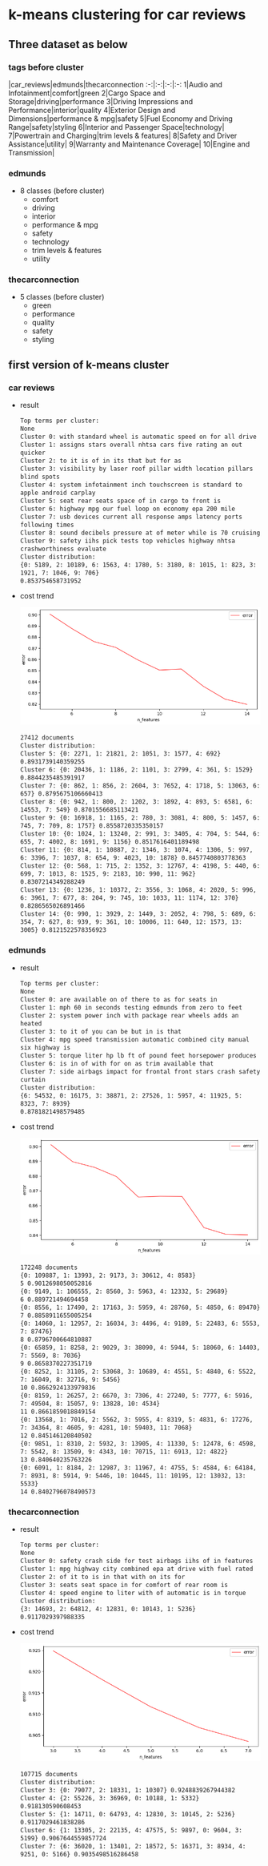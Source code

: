 # k-means clustering for car reviews
## Three dataset as below
### tags before cluster

   |car_reviews|edmunds|thecarconnection
   :-:|:-:|:-:|:-:
   1|Audio and Infotainment|comfort|green
   2|Cargo Space and Storage|driving|performance
   3|Driving Impressions and Performance|interior|quality
   4|Exterior Design and Dimensions|performance & mpg|safety
   5|Fuel Economy and Driving Range|safety|styling
   6|Interior and Passenger Space|technology|
   7|Powertrain and Charging|trim levels & features|
   8|Safety and Driver Assistance|utility|
   9|Warranty and Maintenance Coverage|
   10|Engine and Transmission|
    
### edmunds
* 8 classes (before cluster)
  * comfort
  * driving
  * interior
  * performance & mpg
  * safety
  * technology
  * trim levels & features
  * utility
  
### thecarconnection
* 5 classes (before cluster)
  * green
  * performance
  * quality
  * safety
  * styling
 
## first version of k-means cluster
### car reviews
* result
    ```
    Top terms per cluster:
    None
    Cluster 0: with standard wheel is automatic speed on for all drive
    Cluster 1: assigns stars overall nhtsa cars five rating an out quicker
    Cluster 2: to it is of in its that but for as
    Cluster 3: visibility by laser roof pillar width location pillars blind spots
    Cluster 4: system infotainment inch touchscreen is standard to apple android carplay
    Cluster 5: seat rear seats space of in cargo to front is
    Cluster 6: highway mpg our fuel loop on economy epa 200 mile
    Cluster 7: usb devices current all response amps latency ports following times
    Cluster 8: sound decibels pressure at of meter while is 70 cruising
    Cluster 9: safety iihs pick tests top vehicles highway nhtsa crashworthiness evaluate
    Cluster distribution:
    {0: 5189, 2: 10189, 6: 1563, 4: 1780, 5: 3180, 8: 1015, 1: 823, 3: 1921, 7: 1046, 9: 706}
    0.853754658731952
    ```

* cost trend

    ![car reviews](car_review_(5,15).png)
    ```
    27412 documents
    Cluster distribution:
    Cluster 5: {0: 2271, 1: 21821, 2: 1051, 3: 1577, 4: 692} 0.8931739140359255
    Cluster 6: {0: 20436, 1: 1186, 2: 1101, 3: 2799, 4: 361, 5: 1529} 0.8844235485391917
    Cluster 7: {0: 862, 1: 856, 2: 2604, 3: 7652, 4: 1718, 5: 13063, 6: 657} 0.8795675106660413
    Cluster 8: {0: 942, 1: 800, 2: 1202, 3: 1892, 4: 893, 5: 6581, 6: 14553, 7: 549} 0.8701556685113421
    Cluster 9: {0: 16918, 1: 1165, 2: 780, 3: 3081, 4: 800, 5: 1457, 6: 745, 7: 709, 8: 1757} 0.8558720335350157
    Cluster 10: {0: 1024, 1: 13240, 2: 991, 3: 3405, 4: 704, 5: 544, 6: 655, 7: 4002, 8: 1691, 9: 1156} 0.8517616401189498
    Cluster 11: {0: 814, 1: 10887, 2: 1346, 3: 1074, 4: 1306, 5: 997, 6: 3396, 7: 1037, 8: 654, 9: 4023, 10: 1878} 0.8457740803778363
    Cluster 12: {0: 568, 1: 715, 2: 1352, 3: 12767, 4: 4198, 5: 440, 6: 699, 7: 1013, 8: 1525, 9: 2183, 10: 990, 11: 962} 0.8307214349288249
    Cluster 13: {0: 1236, 1: 10372, 2: 3556, 3: 1068, 4: 2020, 5: 996, 6: 3961, 7: 677, 8: 204, 9: 745, 10: 1033, 11: 1174, 12: 370} 0.8286565026891466
    Cluster 14: {0: 990, 1: 3929, 2: 1449, 3: 2052, 4: 798, 5: 689, 6: 354, 7: 627, 8: 939, 9: 361, 10: 10006, 11: 640, 12: 1573, 13: 3005} 0.8121522578356923
    ```

### edmunds
* result
    ```
    Top terms per cluster:
    None
    Cluster 0: are available on of there to as for seats in
    Cluster 1: mph 60 in seconds testing edmunds from zero to feet
    Cluster 2: system power inch with package rear wheels adds an heated
    Cluster 3: to it of you can be but in is that
    Cluster 4: mpg speed transmission automatic combined city manual six highway is
    Cluster 5: torque liter hp lb ft of pound feet horsepower produces
    Cluster 6: is in of with for on as trim available that
    Cluster 7: side airbags impact for frontal front stars crash safety curtain
    Cluster distribution:
    {6: 54532, 0: 16175, 3: 38871, 2: 27526, 1: 5957, 4: 11925, 5: 8323, 7: 8939}
    0.8781821498579485
    ```
* cost trend

    ![edmunds](edmunds_(5,15).png)
    
    ```
    172248 documents
    {0: 109887, 1: 13993, 2: 9173, 3: 30612, 4: 8583}
    5 0.9012698050052816
    {0: 9149, 1: 106555, 2: 8560, 3: 5963, 4: 12332, 5: 29689}
    6 0.889721494694458
    {0: 8556, 1: 17490, 2: 17163, 3: 5959, 4: 28760, 5: 4850, 6: 89470}
    7 0.8858911655005254
    {0: 14060, 1: 12957, 2: 16034, 3: 4496, 4: 9189, 5: 22483, 6: 5553, 7: 87476}
    8 0.8796700664810887
    {0: 65859, 1: 8258, 2: 9029, 3: 38090, 4: 5944, 5: 18060, 6: 14403, 7: 5569, 8: 7036}
    9 0.8658370227351719
    {0: 8252, 1: 31105, 2: 53068, 3: 10689, 4: 4551, 5: 4840, 6: 5522, 7: 16049, 8: 32716, 9: 5456}
    10 0.8662924133979836
    {0: 8159, 1: 26257, 2: 6670, 3: 7306, 4: 27240, 5: 7777, 6: 5916, 7: 49504, 8: 15057, 9: 13828, 10: 4534}
    11 0.8661859018849154
    {0: 13568, 1: 7016, 2: 5562, 3: 5955, 4: 8319, 5: 4831, 6: 17276, 7: 34364, 8: 4605, 9: 4281, 10: 59403, 11: 7068}
    12 0.845146120840502
    {0: 9851, 1: 8310, 2: 5932, 3: 13905, 4: 11330, 5: 12478, 6: 4598, 7: 5542, 8: 13509, 9: 4343, 10: 70715, 11: 6913, 12: 4822}
    13 0.840640235763226
    {0: 6091, 1: 8184, 2: 12987, 3: 11967, 4: 4755, 5: 4584, 6: 64184, 7: 8931, 8: 5914, 9: 5446, 10: 10445, 11: 10195, 12: 13032, 13: 5533}
    14 0.8402796078490573
    ```

### thecarconnection
* result
    ```
    Top terms per cluster:
    None
    Cluster 0: safety crash side for test airbags iihs of in features
    Cluster 1: mpg highway city combined epa at drive with fuel rated
    Cluster 2: of it to is in that with on its for
    Cluster 3: seats seat space in for comfort of rear room is
    Cluster 4: speed engine to liter with of automatic is in torque
    Cluster distribution:
    {3: 14693, 2: 64812, 4: 12831, 0: 10143, 1: 5236}
    0.9117029397988335
    ```
* cost trend

    ![thecarconnection](thecarconnection_(3,8).png)
    ```
    107715 documents
    Cluster distribution:
    Cluster 3: {0: 79077, 2: 18331, 1: 10307} 0.9248839267944382
    Cluster 4: {2: 55226, 3: 36969, 0: 10188, 1: 5332} 0.918130590608453
    Cluster 5: {1: 14711, 0: 64793, 4: 12830, 3: 10145, 2: 5236} 0.9117029461838286
    Cluster 6: {1: 13305, 2: 22135, 4: 47575, 5: 9897, 0: 9604, 3: 5199} 0.9067644559857724
    Cluster 7: {6: 36020, 1: 13401, 2: 18572, 5: 16371, 3: 8934, 4: 9251, 0: 5166} 0.9035498516286458
    ```
  
